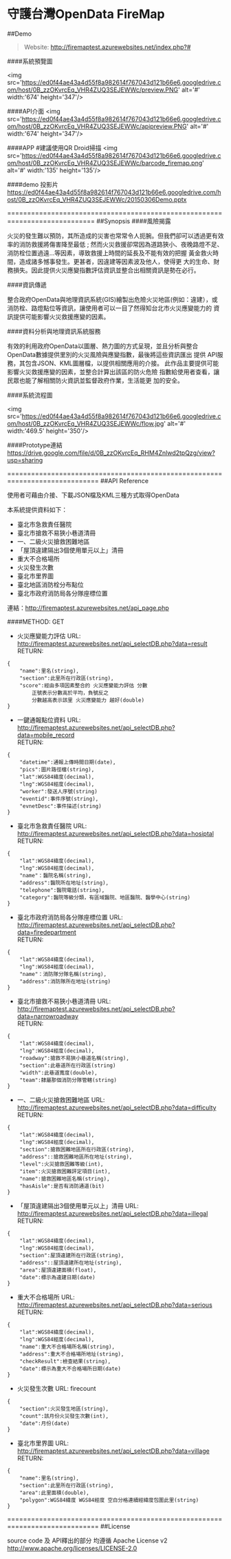 # 守護台灣OpenData FireMap

##Demo
> Website: http://firemaptest.azurewebsites.net/index.php?#<br>

####系統預覽圖

<img src='https://ed0f44ae43a4d55f8a982614f767043d121b66e6.googledrive.com/host/0B_zzOKvrcEq_VHR4ZUQ3SEJEWWc/preview.PNG'  alt='#' width:'674' height='347'/>

####API介面
<img src='https://ed0f44ae43a4d55f8a982614f767043d121b66e6.googledrive.com/host/0B_zzOKvrcEq_VHR4ZUQ3SEJEWWc/apipreview.PNG'  alt='#' width:'674' height='347'/>

####APP #建議使用QR Droid掃描
<img src='https://ed0f44ae43a4d55f8a982614f767043d121b66e6.googledrive.com/host/0B_zzOKvrcEq_VHR4ZUQ3SEJEWWc/barcode_firemap.png' alt='#' width:'135' height='135'/>

####demo 投影片
	https://ed0f44ae43a4d55f8a982614f767043d121b66e6.googledrive.com/host/0B_zzOKvrcEq_VHR4ZUQ3SEJEWWc/20150306Demo.pptx


============================================================================
##Synopsis
####風險揭露

火災的發生難以預防，其所造成的災害也常常令人扼腕。但我們卻可以透過更有效率的消防救援將傷害降至最低 ; 然而火災救援卻常因為道路狹小、夜晚路燈不足、消防栓位置過遠…等因素，導致救援上時間的延長及不能有效的把握 黃金救火時間，造成諸多憾事發生。更甚者，因違建等因素波及他人，使得更 大的生命、財務損失。因此提供火災應變指數評估資訊並整合出相關資訊是勢在必行。

####資訊傳遞

整合政府OpenData與地理資訊系統(GIS)繪製出危險火災地區(例如：違建），或 消防栓、路燈點位等資訊，讓使用者可以一目了然得知台北市火災應變能力的 資訊提供可能影響火災救援應變的因素。

####資料分析與地理資訊系統服務

有效的利用政府OpenData以圖層、熱力圖的方式呈現，並且分析與整合 OpenData數據提供里別的火災風險與應變指數，最後將這些資訊匯出 提供 API服務，其包含JSON、KML圖層檔，以提供相關應用的介接。 此作品主要提供可能影響火災救援應變的因素，並整合計算出該區的防火危險 指數給使用者查看，讓民眾也能了解相關防火資訊並監督政府作業，生活能更 加的安全。


####系統流程圖

<img src='https://ed0f44ae43a4d55f8a982614f767043d121b66e6.googledrive.com/host/0B_zzOKvrcEq_VHR4ZUQ3SEJEWWc/flow.jpg' alt='#' width:'469.5' height='350'/>


####Prototype連結
  https://drive.google.com/file/d/0B_zzOKvrcEq_RHM4Znlwd2tpQzg/view?usp=sharing

=============================================================================
##API Reference

使用者可藉由介接、下載JSON檔及KML三種方式取得OpenData

本系統提供資料如下：

  - 臺北市急救責任醫院
  - 臺北市搶救不易狹小巷道清冊
  - 一、二級火災搶救困難地區
  - 「屋頂違建隔出3個使用單元以上」清冊
  - 重大不合格場所
  - 火災發生次數
  - 臺北市里界圖
  - 臺北地區消防栓分布點位
  - 臺北市政府消防局各分隊座標位置


連結：http://firemaptest.azurewebsites.net/api_page.php

####METHOD: GET

  - 火災應變能力評估
  URL:	http://firemaptest.azurewebsites.net/api_selectDB.php?data=result<br>
RETURN:
~~~~~~~
{
	"name":里名(string),
	"section":此里所在行政區(string),
	"score":經由多項因素整合的 火災應變能力評估 分數
		正號表示分數高於平均，負號反之
		分數越高表示該里 火災應變能力 越好(double)
}
~~~~~~~
  - 一鍵通報點位資料
  URL:	http://firemaptest.azurewebsites.net/api_selectDB.php?data=mobile_record<br>
RETURN:
~~~~~~~
{
	"datetime":通報上傳時間日期(date),
	"pics":圖片路徑檔(string),
	"lat":WGS84緯度(decimal),
	"lng":WGS84經度(decimal),
	"worker":發送人序號(string)
	"eventid":事件序號(string),
	"evnetDesc":事件描述(string)
}
~~~~~~~
  - 臺北市急救責任醫院
  URL:	http://firemaptest.azurewebsites.net/api_selectDB.php?data=hosiptal<br>
RETURN:
~~~~~~~
{
	"lat":WGS84緯度(decimal),
	"lng":WGS84經度(decimal),
	"name"：醫院名稱(string),
	"address":醫院所在地址(string),
	"telephone":醫院電話(string),
	"category":醫院等級分類，有區域醫院、地區醫院、醫學中心(string)
}
~~~~~~~
  - 臺北市政府消防局各分隊座標位置
 URL:	http://firemaptest.azurewebsites.net/api_selectDB.php?data=firedepartment<br>
RETURN:
~~~~~~~
{
	"lat":WGS84緯度(decimal),
	"lng":WGS84經度(decimal),
	"name"：消防隊分隊名稱(string),
	"address":消防隊所在地址(string)
}
~~~~~~~
  - 臺北市搶救不易狹小巷道清冊
  URL:	http://firemaptest.azurewebsites.net/api_selectDB.php?data=narrowroadway<br>
RETURN:
~~~~~~~
{
	"lat":WGS84緯度(decimal),
	"lng":WGS84經度(decimal),
	"roadway":搶救不易狹小巷道名稱(string),
	"section":此巷道所在行政區(string)
	"width":此巷道寬度(double),
	"team":隸屬那個消防分隊管轄(string)
}
~~~~~~~
  - 一、二級火災搶救困難地區
URL:	http://firemaptest.azurewebsites.net/api_selectDB.php?data=difficulty<br>
RETURN:
~~~~~~~
{
	"lat":WGS84緯度(decimal),
	"lng":WGS84經度(decimal),
	"section":搶救困難地區所在行政區(string),
	"address"::搶救困難地區所在地址(string),
	"level":火災搶救困難等級(int),
	"item":火災搶救困難評定項目(int),
	"name":搶救困難地區名稱(string),
	"hasAisle":是否有消防通道(bit)
}
~~~~~~~
  - 「屋頂違建隔出3個使用單元以上」清冊
  URL:	http://firemaptest.azurewebsites.net/api_selectDB.php?data=illegal<br>
RETURN:
~~~~~~~
{
	"lat":WGS84緯度(decimal),
	"lng":WGS84經度(decimal),
	"section":屋頂違建所在行政區(string),
	"address"::屋頂違建所在地址(string),
	"area":屋頂違建面積(float),
	"date":標示為違建日期(date)
}
~~~~~~~
  - 重大不合格場所
URL:	http://firemaptest.azurewebsites.net/api_selectDB.php?data=serious<br>
RETURN:
~~~~~~~
{
	"lat":WGS84緯度(decimal),
	"lng":WGS84經度(decimal),
	"name":重大不合格場所名稱(string),
	"address":重大不合格場所地址(string),
	"checkResult":檢查結果(string),
	"date":標示為重大不合格場所日期(date)
}
~~~~~~~
  - 火災發生次數
URL:	firecount
~~~~~~~
{
	"section":火災發生地區(string),
	"count":該月份火災發生次數(int),
	"date":月份(date)
}
~~~~~~~
  - 臺北市里界圖
URL:	http://firemaptest.azurewebsites.net/api_selectDB.php?data=village<br>
RETURN:
~~~~~~~
{
	"name":里名(string),
	"section":此里所在行政區(string),
	"area":此里面積(double),
	"polygon":WGS84緯度 WGS84經度 空白分格連續經緯度包圍此里(string)
}
~~~~~~~

=============================================================================
##License

source code 及 API釋出的部分 均遵循 Apache License v2<br>
	http://www.apache.org/licenses/LICENSE-2.0




